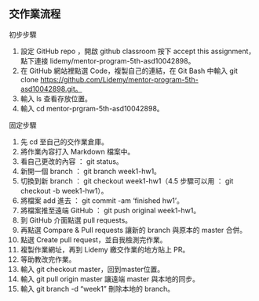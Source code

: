 ## 交作業流程

初步步驟

1. 設定 GitHub repo ，開啟 github classroom 按下 accept this assignment，點下連接 lidemy/mentor-program-5th-asd10042898。
2. 在 GitHub 網站裡點選 Code，複製自己的連結，在 Git Bash 中輸入 git clone https://github.com/Lidemy/mentor-program-5th-asd10042898.git。
3. 輸入 ls 查看存放位置。
4. 輸入 cd mentor-prgram-5th-asd10042898。

 

固定步驟

1. 先 cd 至自己的交作業倉庫。
2. 將作業內容打入 Markdown 檔案中。
3. 看自己更改的內容 ： git status。
4. 新開一個 branch ： git branch week1-hw1。
5. 切換到新 branch ： git checkout week1-hw1（4.5 步驟可以用 ： git checkout -b week1-hw1）。
6. 將檔案 add 進去 ： git commit -am ‘finished hw1’。
7. 將檔案推至遠端 GitHub ： git push original week1-hw1。
8. 到 GitHub 介面點選 pull requests。
9. 再點選 Compare & Pull requests 讓新的 branch 與原本的 master 合併。
10. 點選 Create pull request，並自我檢測完作業。
11. 複製作業網址，再到 Lidemy 繳交作業的地方貼上 PR。
12. 等助教改完作業。
13. 輸入 git checkout master，回到master位置。
14. 輸入 git pull origin master 讓遠端 master 與本地的同步。
15. 輸入 git branch -d “week1” 刪除本地的 branch。